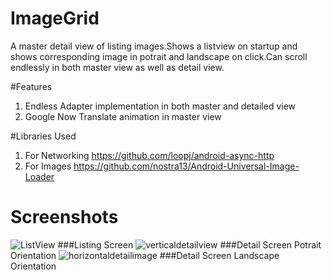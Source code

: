 # ImageGrid
A master detail view of listing images.Shows a listview on startup and shows corresponding image in potrait and landscape on click.Can scroll endlessly in both master view as well as detail view.

#Features
1) Endless Adapter implementation in both master and detailed view  
2) Google Now Translate animation in master view

#Libraries Used
1) For Networking https://github.com/loopj/android-async-http  
2) For Images https://github.com/nostra13/Android-Universal-Image-Loader
# Screenshots
![ListView](http://rahulinaction.com/api/testimages/listview.png)
###Listing Screen
![verticaldetailview](http://rahulinaction.com/api/testimages/verticaldetailview.png)
###Detail Screen Potrait Orientation
![horizontaldetailimage](http://rahulinaction.com/api/testimages/horizontaldetailview.png)
###Detail Screen Landscape Orientation

